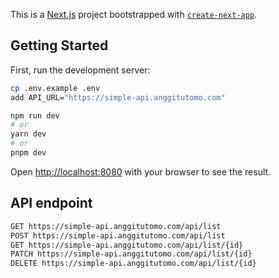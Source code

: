 This is a [Next.js](https://nextjs.org/) project bootstrapped with [`create-next-app`](https://github.com/vercel/next.js/tree/canary/packages/create-next-app).

## Getting Started

First, run the development server:

```bash
cp .env.example .env
add API_URL="https://simple-api.anggitutomo.com"

npm run dev
# or
yarn dev
# or
pnpm dev
```

Open [http://localhost:8080](http://localhost:8080) with your browser to see the result.

## API endpoint
```bash
GET https://simple-api.anggitutomo.com/api/list
POST https://simple-api.anggitutomo.com/api/list
GET https://simple-api.anggitutomo.com/api/list/{id}
PATCH https://simple-api.anggitutomo.com/api/list/{id}
DELETE https://simple-api.anggitutomo.com/api/list/{id}
```
